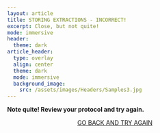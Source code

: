 ```yaml
---
layout: article
title: STORING EXTRACTIONS - INCORRECT!
excerpt: Close, but not quite!
mode: immersive
header:
  theme: dark
article_header:
  type: overlay
  align: center
  theme: dark
  mode: immersive
  background_image:
    src: /assets/images/Headers/Samples3.jpg
---
```


**Note quite! Review your protocol and try again.**


<p align="center">
<a class="button button--outline-primary button--pill" href="Storing1">GO BACK AND TRY AGAIN</a></p>